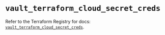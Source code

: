 # `vault_terraform_cloud_secret_creds`

Refer to the Terraform Registry for docs: [`vault_terraform_cloud_secret_creds`](https://registry.terraform.io/providers/hashicorp/vault/5.1.0/docs/resources/terraform_cloud_secret_creds).
